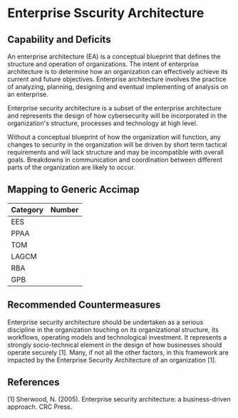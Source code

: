 # Enterprise Sscurity Architecture

## Capability and Deficits

An enterprise architecture (EA) is a conceptual blueprint that defines the structure and operation of organizations. The intent of enterprise architecture is to determine how an organization can effectively achieve its current and future objectives. Enterprise architecture involves the practice of analyzing, planning, designing and eventual implementing of analysis on an enterprise. 

Enterprise security architecture is a subset of the enterprise architecture and represents the design of how cybersecurity will be incorporated in the organization's structure, processes and technology at high level.

Without a conceptual blueprint of how the organization will function, any changes to security in the organization will be driven by short term tactical requirements and will lack structure and may be incompatible with overall goals. Breakdowns in communication and coordination between different parts of the organization are likely to occur.  

## Mapping to Generic Accimap

|Category | Number |
| --- | --- |
|EES     |      |
|PPAA  | |
|TOM   ||
|LAGCM ||
|RBA   ||
|GPB   ||

## Recommended Countermeasures

Enterprise security architecture should be undertaken as a serious discipline in the organization touching on its organizational structure, its workflows, operating models and technological investment.  It represents a strongly socio-technical element in the design of how businesses should operate securely [1].  Many, if not all the other factors, in this framework are impacted by the Enterprise Security Architecture of an organization [1].

## References

[1] Sherwood, N. (2005). Enterprise security architecture: a business-driven approach. CRC Press.
